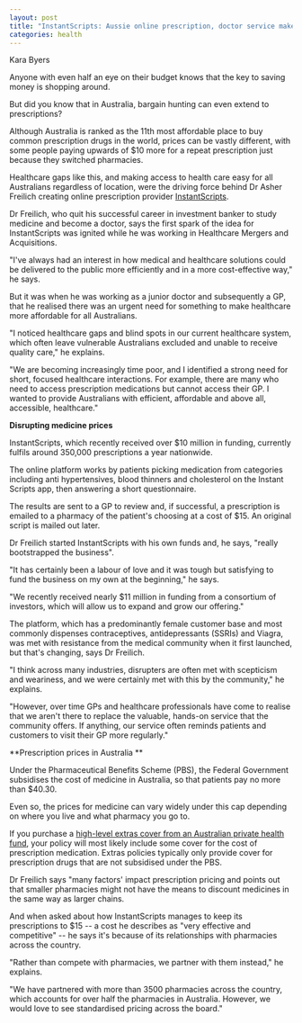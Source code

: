 ```yaml
---
layout: post
title: "InstantScripts: Aussie online prescription, doctor service makes $11m"
categories: health
---
```




Kara Byers

Anyone with even half an eye on their budget knows that the key to saving money is shopping around. 

But did you know that in Australia, bargain hunting can even extend to prescriptions? 

Although Australia is ranked as the 11th most affordable place to buy common prescription drugs in the world, prices can be vastly different, with some people paying upwards of $10 more for a repeat prescription just because they switched pharmacies. 

Healthcare gaps like this, and making access to health care easy for all Australians regardless of location, were the driving force behind Dr Asher Freilich creating online prescription provider [InstantScripts](https://www.instantscripts.com.au/). 

Dr Freilich, who quit his successful career in investment banker to study medicine and become a doctor, says the first spark of the idea for InstantScripts was ignited while he was working in Healthcare Mergers and Acquisitions. 

"I've always had an interest in how medical and healthcare solutions could be delivered to the public more efficiently and in a more cost-effective way," he says. 

But it was when he was working as a junior doctor and subsequently a GP, that he realised there was an urgent need for something to make healthcare more affordable for all Australians. 

"I noticed healthcare gaps and blind spots in our current healthcare system, which often leave vulnerable Australians excluded and unable to receive quality care," he explains. 

"We are becoming increasingly time poor, and I identified a strong need for short, focused healthcare interactions. For example, there are many who need to access prescription medications but cannot access their GP. I wanted to provide Australians with efficient, affordable and above all, accessible, healthcare."

**Disrupting medicine prices**

InstantScripts, which recently received over $10 million in funding, currently fulfils around 350,000 prescriptions a year nationwide. 

The online platform works by patients picking medication from categories including anti hypertensives, blood thinners and cholesterol on the Instant Scripts app, then answering a short questionnaire.

The results are sent to a GP to review and, if successful, a prescription is emailed to a pharmacy of the patient's choosing at a cost of $15. An original script is mailed out later.

Dr Freilich started InstantScripts with his own funds and, he says, "really bootstrapped the business".

"It has certainly been a labour of love and it was tough but satisfying to fund the business on my own at the beginning," he says. 

"We recently received nearly $11 million in funding from a consortium of investors, which will allow us to expand and grow our offering."

The platform, which has a predominantly female customer base and most commonly dispenses contraceptives, antidepressants (SSRIs) and Viagra, was met with resistance from the medical community when it first launched, but that's changing, says Dr Freilich. 

"I think across many industries, disrupters are often met with scepticism and weariness, and we were certainly met with this by the community," he explains. 

"However, over time GPs and healthcare professionals have come to realise that we aren't there to replace the valuable, hands-on service that the community offers. If anything, our service often reminds patients and customers to visit their GP more regularly."

**Prescription prices in Australia **

Under the Pharmaceutical Benefits Scheme (PBS), the Federal Government subsidises the cost of medicine in Australia, so that patients pay no more than $40.30. 

Even so, the prices for medicine can vary widely under this cap depending on where you live and what pharmacy you go to.

If you purchase a [high-level extras cover from an Australian private health fund](https://www.news.com.au/best-of/money/extrashealthinsurance/news-story/5d13a2be690e0485fe3da32b01ca167b), your policy will most likely include some cover for the cost of prescription medication. Extras policies typically only provide cover for prescription drugs that are not subsidised under the PBS.

Dr Freilich says "many factors' impact prescription pricing and points out that smaller pharmacies might not have the means to discount medicines in the same way as larger chains.

And when asked about how InstantScripts manages to keep its prescriptions to $15 -- a cost he describes as "very effective and competitive" -- he says it's because of its relationships with pharmacies across the country. 

"Rather than compete with pharmacies, we partner with them instead," he explains. 

"We have partnered with more than 3500 pharmacies across the country, which accounts for over half the pharmacies in Australia. However, we would love to see standardised pricing across the board."
